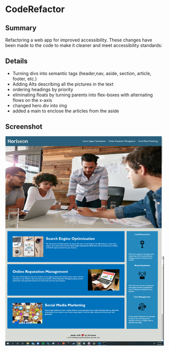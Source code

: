 # CodeRefactor

## Summary

Refactoring a web app for improved accessibility. These changes have been made to the code to make it cleaner and meet accessibility standards:

## Details

- Turning divs into semantic tags (header,nav, aside, section, article, footer, etc.)
- Adding Alts describing all the pictures in the text
- ordering headings by priority
- eliminating floats by turning parents into flex-boxes with alternating flows on the x-axis
- changed hero div into img 
- added a main to enclose the articles from the aside


## Screenshot

![screenshot](./assets/images/Screenshot.png)